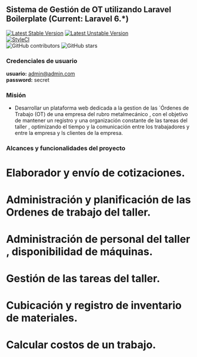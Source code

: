 ## Sistema de Gestión de OT utilizando Laravel Boilerplate (Current: Laravel 6.*) 

[![Latest Stable Version](https://poser.pugx.org/rappasoft/laravel-boilerplate/v/stable)](https://packagist.org/packages/rappasoft/laravel-boilerplate)
[![Latest Unstable Version](https://poser.pugx.org/rappasoft/laravel-boilerplate/v/unstable)](https://packagist.org/packages/rappasoft/laravel-boilerplate) 
<br/>
[![StyleCI](https://styleci.io/repos/30171828/shield?style=plastic)](https://github.styleci.io/repos/30171828)
<br/>
![GitHub contributors](https://img.shields.io/github/contributors/rappasoft/laravel-boilerplate.svg)
![GitHub stars](https://img.shields.io/github/stars/rappasoft/laravel-boilerplate.svg?style=social)

### Credenciales de usuario

**usuario:** admin@admin.com  
**password:** secret

### Misión
- Desarrollar un plataforma web dedicada a la gestion de las ´Órdenes de Trabajo (OT) de una empresa del rubro metalmecánico , con el objetivo de mantener un registro y una organización constante de las tareas del taller , optimizando el tiempo y la comunicación entre los trabajadores y entre la empresa y ls clientes de la empresa.

### Alcances y funcionalidades del proyecto

# Elaborador y envío de cotizaciones.
# Administración y planificación de las Ordenes de trabajo del taller.
# Administración de personal del taller , disponibilidad de máquinas.
# Gestión de las tareas del taller.
# Cubicación y registro de inventario de materiales.
# Calcular costos de un trabajo.


